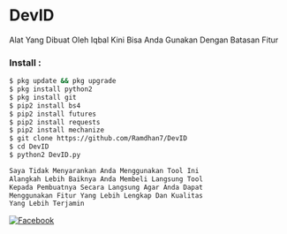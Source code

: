 # DevID
Alat Yang Dibuat Oleh Iqbal Kini Bisa Anda Gunakan Dengan Batasan Fitur

### Install :
````bash
$ pkg update && pkg upgrade 
$ pkg install python2
$ pkg install git 
$ pip2 install bs4
$ pip2 install futures
$ pip2 install requests
$ pip2 install mechanize
$ git clone https://github.com/Ramdhan7/DevID
$ cd DevID
$ python2 DevID.py
````
````bash
Saya Tidak Menyarankan Anda Menggunakan Tool Ini
Alangkah Lebih Baiknya Anda Membeli Langsung Tool
Kepada Pembuatnya Secara Langsung Agar Anda Dapat
Menggunakan Fitur Yang Lebih Lengkap Dan Kualitas
Yang Lebih Terjamin
````
[![Facebook](https://img.shields.io/badge/Facebook-BElI-blue?style=for-the-badge&logo=facebook)](https://www.facebook.com/jangan.macem.macem.2)
